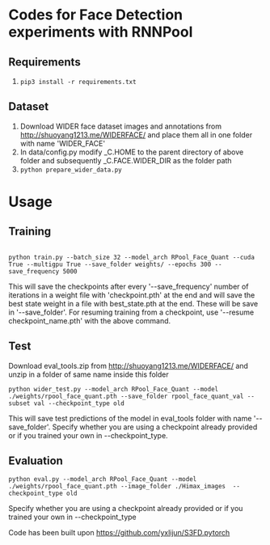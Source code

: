 # Codes for Face Detection experiments with RNNPool
## Requirements
1. ``` pip3 install -r requirements.txt ```

## Dataset
1. Download WIDER face dataset images and annotations from http://shuoyang1213.me/WIDERFACE/ and place them all in one folder with name 'WIDER_FACE'
2. In data/config.py modify _C.HOME to the parent directory of above folder and subsequently _C.FACE.WIDER_DIR as the folder path 
3. ``` python prepare_wider_data.py ```



# Usage
## Training

```shell

python train.py --batch_size 32 --model_arch RPool_Face_Quant --cuda True --multigpu True --save_folder weights/ --epochs 300 --save_frequency 5000 

```
This will save the checkpoints after every '--save_frequency' number of iterations in a weight file with 'checkpoint.pth' at the end and will save the best state weight in a file with best_state.pth at the end. These will be save in '--save_folder'. For resuming training from a checkpoint, use '--resume checkpoint_name.pth' with the above command.


## Test
Download eval_tools.zip from http://shuoyang1213.me/WIDERFACE/ and unzip in a folder of same name inside this folder

```shell
python wider_test.py --model_arch RPool_Face_Quant --model ./weights/rpool_face_quant.pth --save_folder rpool_face_quant_val --subset val --checkpoint_type old
```
This will save test predictions of the model in eval_tools folder with name '--save_folder'. Specify whether you are using a checkpoint already provided or if you trained your own in --checkpoint_type.

## Evaluation

```shell
python eval.py --model_arch RPool_Face_Quant --model ./weights/rpool_face_quant.pth --image_folder ./Himax_images  --checkpoint_type old
```
Specify whether you are using a checkpoint already provided or if you trained your own in --checkpoint_type


Code has been built upon https://github.com/yxlijun/S3FD.pytorch